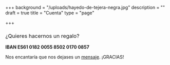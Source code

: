 +++
background = "/uploads/hayedo-de-tejera-negra.jpg"
description = ""
draft = true
title = "Cuenta"
type = "page"

+++
<div class="container">
  <h3 class="title" style="font-weight:normal;">¿Quieres hacernos un regalo?</h3>
  <p style="font-size:1em;"><strong>IBAN ES61 0182 0055 8502 0170 0857</strong></p>
				<p>Nos encantaría que nos dejases un <a href="/login">mensaje</a>. ¡GRACIAS!</p>
</div>
